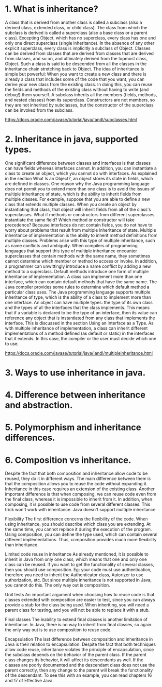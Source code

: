 # 1.      What is inheritance?
A class that is derived from another class is called a subclass (also a derived class, extended class, or child class). The class from which the subclass is derived is called a superclass (also a base class or a parent class).
Excepting Object, which has no superclass, every class has one and only one direct superclass (single inheritance). In the absence of any other explicit superclass, every class is implicitly a subclass of Object.
Classes can be derived from classes that are derived from classes that are derived from classes, and so on, and ultimately derived from the topmost class, Object. Such a class is said to be descended from all the classes in the inheritance chain stretching back to Object.
The idea of inheritance is simple but powerful: When you want to create a new class and there is already a class that includes some of the code that you want, you can derive your new class from the existing class. In doing this, you can reuse the fields and methods of the existing class without having to write (and debug!) them yourself.
A subclass inherits all the members (fields, methods, and nested classes) from its superclass. Constructors are not members, so they are not inherited by subclasses, but the constructor of the superclass can be invoked from the subclass.

https://docs.oracle.com/javase/tutorial/java/IandI/subclasses.html


# 2.      Inheritance in java, supported types.
One significant difference between classes and interfaces is that classes can have fields whereas interfaces cannot. In addition, you can instantiate a class to create an object, which you cannot do with interfaces. As explained in the section What Is an Object?, an object stores its state in fields, which are defined in classes. One reason why the Java programming language does not permit you to extend more than one class is to avoid the issues of multiple inheritance of state, which is the ability to inherit fields from multiple classes. For example, suppose that you are able to define a new class that extends multiple classes. When you create an object by instantiating that class, that object will inherit fields from all of the class's superclasses. What if methods or constructors from different superclasses instantiate the same field? Which method or constructor will take precedence? Because interfaces do not contain fields, you do not have to worry about problems that result from multiple inheritance of state.
Multiple inheritance of implementation is the ability to inherit method definitions from multiple classes. Problems arise with this type of multiple inheritance, such as name conflicts and ambiguity. When compilers of programming languages that support this type of multiple inheritance encounter superclasses that contain methods with the same name, they sometimes cannot determine which member or method to access or invoke. In addition, a programmer can unwittingly introduce a name conflict by adding a new method to a superclass. Default methods introduce one form of multiple inheritance of implementation. A class can implement more than one interface, which can contain default methods that have the same name. The Java compiler provides some rules to determine which default method a particular class uses.
The Java programming language supports multiple inheritance of type, which is the ability of a class to implement more than one interface. An object can have multiple types: the type of its own class and the types of all the interfaces that the class implements. This means that if a variable is declared to be the type of an interface, then its value can reference any object that is instantiated from any class that implements the interface. This is discussed in the section Using an Interface as a Type.
As with multiple inheritance of implementation, a class can inherit different implementations of a method defined (as default or static) in the interfaces that it extends. In this case, the compiler or the user must decide which one to use.

https://docs.oracle.com/javase/tutorial/java/IandI/multipleinheritance.html

# 3.      Ways to use inheritance in java.


# 4.      Difference between inheritance and abstraction.


# 5.      Polymorphism and inheritance differences.



# 6.      Composition vs inheritance.
Despite the fact that both composition and inheritance allow code to be reused, they do it in different ways. The main difference between them is that the composition allows you to reuse the code without expanding it. Inheritance in this case requires an extension of the existing class. Another important difference is that when composing, we can reuse code even from the final class, whereas it is impossible to inherit from it. In addition, when composing, it is possible to use code from several different classes. This trick won't work with inheritance: Java doesn't support multiple inheritance

Flexibility
The first difference concerns the flexibility of the code. When using inheritance, you should describe which class you are extending. At the same time, you cannot replace it during the execution of the program. Using composition, you can define the type used, which can contain several different implementations. Thus, composition provides much more flexibility than inheritance.

Limited code reuse in inheritance
As already mentioned, it is possible to inherit in Java from only one class, which means that one and only one class can be reused. If you want to get the functionality of several classes, then you should use composition. Eg: your code must use authentication, therefore you need to inherit the Authenticator class, Autorizer to use authorization, etc. But since multiple inheritance is not supported in Java, you cannot do this. The only way out is composition.

Unit tests
An important argument when choosing how to reuse code is that classes extended with composition are easier to test, since you can always provide a stub for the class being used. When inheriting, you will need a parent class for testing, and you will not be able to replace it with a stub.

Final classes
The inability to extend final classes is another limitation of inheritance. In Java, there is no way to inherit from final classes, so again the only way out is to use composition to reuse code.

Encapsulation
The last difference between composition and inheritance in Java is their relation to encapsulation. Despite the fact that both techniques allow code reuse, inheritance violates the principle of encapsulation, since the subclass depends on the behavior of the parent class. If the parent class changes its behavior, it will affect its descendants as well. If the classes are poorly documented and the descendant class does not use the parent correctly, then any change to the parent will break the functionality of the descendant. To see this with an example, you can read chapters 16 and 17 of Effective Java.